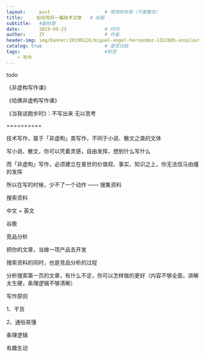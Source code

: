 ```yaml
---
layout:     post                    # 使用的布局（不需要改）
title:     如何写好一篇技术文章   # 标题 
subtitle:   #副标题
date:       2019-09-23              # 时间
author:     ZY                      # 作者
header-img: img/banner/20190128/miguel-angel-hernandez-1322895-unsplash.jpg    #这篇文章标题背景图片
catalog: true                       # 是否归档
tags:                               #标签
    - 写作
---
```


todo

《非虚构写作课》

《哈佛非虚构写作课》

《当我谈跑步时》：不写出来 无以思考

==========

技术写作，属于「非虚构」类写作，不同于小说、散文之类的文体

写小说、散文，你可以凭着灵感，自由发挥，想到什么写什么

而「非虚构」写作，必须建立在普世的价值观、事实、知识之上，你无法信马由缰的发挥

所以在写的时候，少不了一个动作 —— 搜集资料



搜索资料

中文 + 英文

谷歌



竞品分析

把你的文章，当做一项产品去开发

搜索资料的同时，也是竞品分析的过程

分析搜索第一页的文章，有什么不足，你可以怎样做的更好（内容不够全面，讲解太生硬，条理逻辑不够清晰）



写作原则

1、干货

2、通俗易懂

条理逻辑

有趣生动